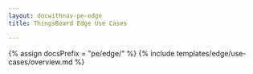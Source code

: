 ```yaml
---
layout: docwithnav-pe-edge
title: ThingsBoard Edge Use Cases

---
```


{% assign docsPrefix = "pe/edge/" %}
{% include templates/edge/use-cases/overview.md %}
